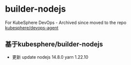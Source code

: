# builder-nodejs

For KubeSphere DevOps - Archived since moved to the repo [kubesphere/devops-agent](https://github.com/kubesphere/devops-agent/)

## 基于kubesphere/builder-nodejs

* 更新 update nodejs 14.8.0 yarn 1.22.10
